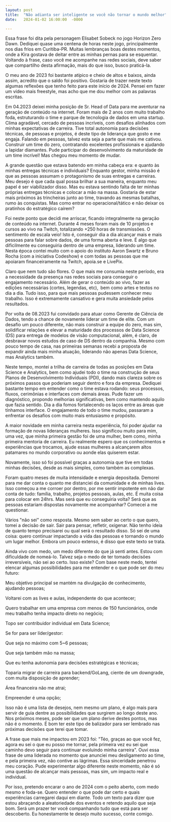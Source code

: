 ```yaml
---
layout: post
title:  "Não adianta ser inteligente se você não tornar o mundo melhor"
date:   2024-01-02 16:00:00  -0000

---
```

Essa frase foi dita pela personagem Elisabet Sobeck no jogo Horizon Zero Dawn. Dediquei quase uma centena de horas neste jogo, principalmente nos dias frios em Curitiba-PR. Muitas lembranças boas destes momentos, onde a Kira gostava de deitar entre as minhas pernas para se esquentar. Voltando à frase, caso você me acompanhe nas redes sociais, deve saber que compartilho desta afirmação, mais do que isso, busco praticá-la.

O meu ano de 2023 foi bastante atípico e cheio de altos e baixos, ainda assim, acredito que o saldo foi positivo. Gostaria de trazer neste texto algumas reflexões que tenho feito para este início de 2024. Pensei em fazer um vídeo mais freestyle, mas acho que me dou melhor com as palavras escritas.

Em 04.2023 deixei minha posição de Sr. Head of Data para me aventurar na geração de conteúdo na internet. Foram mais de 2 anos com muito trabalho foda, estruturando o time e parque de tecnologia de dados em uma startup. Clima agradável, cercado de pessoas incríveis, com desafios alinhados com minhas expectativas de carreira. Tive total autonomia para decisões técnicas, de pessoas e projetos, é deste tipo de liderança que gosto e me engaja. Falando em pessoas, talvez esta seja a parte que mais me cativou. Construir um time do zero, contratando excelentes profissionais e ajudando a lapidar diamantes. Pude participar do desenvolvimento da maturidade de um time incrível! Mas chegou meu momento de mudar.

A grande questão que estava batendo em minha cabeça era: e quanto às minhas entregas técnicas e individuais? Enquanto gestor, minha missão é que as pessoas assumam o protagonismo de suas entregas e carreiras. Meu desejo é que cada qual possa brilhar a sua maneira, enquanto meu papel é ser viabilizador disso. Mas eu estava sentindo falta de ter minhas próprias entregas técnicas e colocar a mão na massa. Gostaria de estar mais próximos às trincheiras junto ao time, travando as mesmas batalhas, rumo às conquistas. Mas como entrar no operacional/tático e não deixar os pratinhos do estratégico caírem?

Foi neste ponto que decidi me arriscar, ficando integralmente na geração de conteúdo na internet. Durante 4 meses foram mais de 10 projetos e cursos ao vivo na Twitch, totalizando +250 horas de transmissões. O sentimento de escala veio! Isto é, conseguir dia a dia alcançar mais e mais pessoas para falar sobre dados, de uma forma aberta e leve. É algo que dificilmente eu conseguiria dentro de uma empresa, liderando um time. Nesta época contei muito com o apoio do instituto Aaron Swartz e Bruno Rocha (com a iniciativa Codeshow) e com todas as pessoas que me apoiaram financeiramente na Twitch, apoia.se e LivePix.

Claro que nem tudo são flores. O que mais me consumia neste período, era a necessidade da presença nas redes sociais para conseguir o engajamento necessário. Além de gerar o conteúdo ao vivo, fazer as edições necessárias (cortes, legendas, etc), bem como artes e textos no dia a dia. Tudo isso, para que mais pessoas pudessem conhecer meu trabalho. Isso é extremamente cansativo e gera muita ansiedade pelos resultados.

Por volta de 08.2023 fui convidado para atuar como Gerente de Ciência de Dados, tendo a chance de novamente liderar um time de elite. Com um desafio um pouco diferente, não mais construir a equipe do zero, mas sim, solidificar relações e elevar a maturidade dos processos de Data Science (DS) para entrega de modelos de visão computacional, além, é claro, de desbravar novos estudos de caso de DS dentro da companhia. Mesmo com pouco tempo de casa, nas primeiras semanas recebi a proposta de expandir ainda mais minha atuação, liderando não apenas Data Science, mas Analytics também.

Neste tempo, montei a trilha de carreira de todas as posições em Data Science e Analytics, bem como ajudei todo o time na construção de seus Planos de Desenvolvimento Individuais (PDI), dando mais clareza sobre os próximos passos que poderiam seguir dentro e fora da empresa. Dediquei bastante tempo em entender como o time estava rodando: seus processos, fluxos, cerimônias e interfaces com demais áreas. Pude fazer um diagnóstico, propondo melhorias significativas, bem como mantendo aquilo que fazia sentido. Dia a dia fomos fortalecendo os laços entre as áreas que tínhamos interface. O engajamento de todo o time mudou, passaram a enfrentar os desafios com muito mais entusiasmo e propósito.

A maior novidade em minha carreira nesta experiência, foi poder ajudar na formação de novas lideranças mulheres. Isso significou muito para mim, uma vez, que minha primeira gestão foi de uma mulher, bem como, minha primeira mentoria de carreira. Eu realmente espero que os conhecimentos e experiências que trocamos, ajude essas mulheres a alcançarem altos patamares no mundo corporativo ou aonde elas quiserem estar.

Novamente, isso só foi possível graças a autonomia que tive em todas minhas decisões, desde as mais simples, como também as complexas.

Foram quatro meses de muita intensidade e energia depositada. Demorei para me dar conta o quanto me distanciei da comunidade e de minhas lives. Isso começou a me corroer por dentro, por me sentir impotente em não dar conta de tudo: família, trabalho, projetos pessoais, aulas, etc. É muita coisa para colocar em 24hrs. Mas será que eu conseguiria volta? Será que as pessoas estariam dispostas novamente me acompanhar? Comecei a me questionar.

Vários "não sei" como resposta. Mesmo sem saber ao certo o que quero, tomei a decisão de sair. Sair para pensar, refletir, oxigenar. Não tenho ideia de quanto tempo precisarei ou qual será o resultado disso. Só sei de uma coisa: quero continuar impactando a vida das pessoas e tornando o mundo um lugar melhor. Embora um pouco extenso, é disso que este texto se trata.

Ainda vivo com medo, um medo diferente do que já senti antes. Estou com dificuldade de nomeá-lo. Talvez seja o medo de ter tomado decisões irreversíveis, não sei ao certo. Isso existe? Com base neste medo, tentei elencar algumas possibilidades para me entender e o que pode ser do meu futuro:

Meu objetivo principal se mantém na divulgação de conhecimento, ajudando pessoas;

Voltarei com as lives e aulas, independente do que acontecer;

Quero trabalhar em uma empresa com menos de 150 funcionários, onde meu trabalho tenha impacto direto no negócio;

Topo ser contribuidor individual em Data Science;

Se for para ser líder/gestor: 

Que seja no máximo com 5~6 pessoas;

Que seja também mão na massa;

Que eu tenha autonomia para decisões estratégicas e técnicas;

Toparia migrar de carreira para backend/GoLang, ciente de um downgrade, com muita disposição de aprender;

Área financeira não me atrai;

Empreender é uma opção;

Isso não é uma lista de desejos, nem mesmo um plano, é algo mais para servir de guia dentre as possibilidades que surgirem ao longo deste ano. Nos próximos meses, pode ser que um plano derive destes pontos, mas não é o momento. É bom ter este tipo de balizador para ser lembrado nas próximas decisões que terei que tomar.

A frase que mais me impactou em 2023 foi: "Téo, graças ao que você fez, agora eu sei o que eu posso me tornar, pela primeira vez eu sei que caminho devo seguir para continuar evoluindo minha carreira". Ouvi essa frase de uma liderada no momento que anunciei meu desligamento ao time, e pela primeira vez, não contive as lágrimas. Essa sinceridade penetrou meu coração. Pude experimentar algo diferente neste momento, não é só uma questão de alcançar mais pessoas, mas sim, um impacto real e individual.

Por isso, pretendo encarar o ano de 2024 com o peito aberto, com medo mesmo e foda-se. Quero entender o que pode dar certo e quais experiências carregarei daqui em diante. Todo um texto para dizer que estou abraçando a aleatoriedade dos eventos e retendo aquilo que seja bom. Será um prazer ter você companhando tudo que está para ser descoberto. Eu honestamente te desejo muito sucesso, conte comigo.